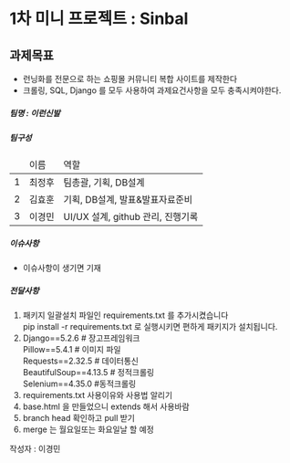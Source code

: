 <h1>1차 미니 프로젝트 : Sinbal</h1>
<h2>과제목표</h2>
<ul>
  <li>런닝화를 전문으로 하는 쇼핑몰 커뮤니티 복합 사이트를 제작한다</li>
  <li>크롤링, SQL, Django 를 모두 사용하여 과제요건사항을 모두 충족시켜야한다.</li>
</ul>

<h5>팀명 : 이런신발 </h5>
<h5>팀구성</h5>
<table>
  <thead>
    <tr>
      <td></td>
      <td>이름</td>
      <td>역할</td>
    </tr>
  </thead>
  <tbody>
     <tr>
      <td>1</td>
      <td>최정후</td>
      <td>팀총괄, 기획, DB설계</td>
    </tr>
     <tr>
      <td>2</td>
      <td>김효훈</td>
      <td>기획, DB설계, 발표&발표자료준비</td>
    </tr>
     <tr>
      <td>3</td>
      <td>이경민</td>
      <td>UI/UX 설계, github 관리, 진행기록</td>
    </tr>
  </tbody>
</table>

<h5>이슈사항</h5>

<ul>
  <li>이슈사항이 생기면 기재</li>
</ul>

<h5>전달사항</h5>

<ol>
    <li>
        패키지 일괄설치 파일인 requirements.txt 를 추가시켰습니다<br/>
        pip install -r requirements.txt 로 실행시키면 편하게 패키지가 설치됩니다.
    </li>
    <li>
        Django==5.2.6 # 장고프레임워크<br/>
        Pillow==5.4.1 # 이미지 파일<br/>
        Requests==2.32.5 # 데이터통신<br/>
        BeautifulSoup==4.13.5 # 정적크롤링<br/>
        Selenium==4.35.0 #동적크롤링
    </li>
    <li>
        requirements.txt 사용이유와 사용법 알리기
    </li>
    <li>
        base.html 을 만들었으니 extends 해서 사용바람
    </li>
    <li>branch head 확인하고 pull 받기 </li>
    <li>merge 는 월요일또는 화요일날 할 예정</li>
</ol>
<p>작성자 : 이경민</p>
